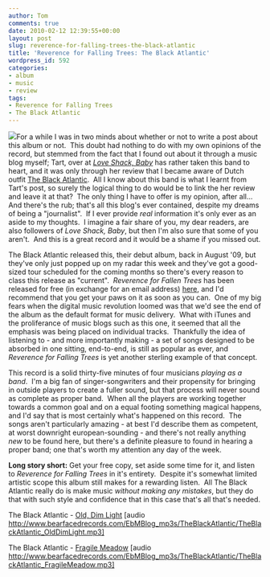 ```yaml
---
author: Tom
comments: true
date: 2010-02-12 12:39:55+00:00
layout: post
slug: reverence-for-falling-trees-the-black-atlantic
title: 'Reverence for Falling Trees: The Black Atlantic'
wordpress_id: 592
categories:
- album
- music
- review
tags:
- Reverence for Falling Trees
- The Black Atlantic
---
```


[![](http://eatenbymonsters.files.wordpress.com/2010/02/theblackatlantic.jpg?w=300)](http://eatenbymonsters.files.wordpress.com/2010/02/theblackatlantic.jpg)For a while I was in two minds about whether or not to write a post about this album or not.  This doubt had nothing to do with my own opinions of the record, but stemmed from the fact that I found out about it through a music blog myself; Tart, over at [_Love Shack, Baby_](http://www.loveshackbaby.net) has rather taken this band to heart, and it was only through her review that I became aware of Dutch outfit [The Black Atlantic](http://www.myspace.com/theblackatlantic).  All I know about this band is what I learnt from Tart's post, so surely the logical thing to do would be to link the her review and leave it at that?  The only thing I have to offer is my opinion, after all... And there's the rub; that's all this blog's ever contained, despite my dreams of being a "journalist".  If I ever provide _real_ information it's only ever as an aside to my thoughts.  I imagine a fair share of you, my dear readers, are also followers of _Love Shack, Baby_, but then I'm also sure that some of you aren't.  And this is a great record and it would be a shame if you missed out.

The Black Atlantic released this, their debut album, back in August '09, but they've only just popped up on my radar this week and they've got a good-sized tour scheduled for the coming months so there's every reason to class this release as "current".  _Reverence for Fallen Trees_ has been released for free (in exchange for an email address) [here](http://www.theblackatlantic.com/music.php), and I'd recommend that you get your paws on it as soon as you can.  One of my big fears when the digital music revolution loomed was that we'd see the end of the album as the default format for music delivery.  What with iTunes and the proliferance of music blogs such as this one, it seemed that all the emphasis was being placed on individual tracks.  Thankfully the idea of listening to - and more importantly making - a set of songs designed to be absorbed in one sitting, end-to-end, is still as popular as ever, and _Reverence for Falling Trees_ is yet another sterling example of that concept.

This record is a solid thirty-five minutes of four musicians _playing as a band_.  I'm a big fan of singer-songwriters and their propensity for bringing in outside players to create a fuller sound, but that process will never sound as complete as proper band.  When all the players are working together towards a common goal and on a equal footing something magical happens, and I'd say that is most certainly what's happened on this record.  The songs aren't particularly amazing - at best I'd describe them as competent, at worst downright european-sounding - and there's not really anything _new_ to be found here, but there's a definite pleasure to found in hearing a proper band; one that's worth my attention any day of the week.

**Long story short:** Get your free copy, set aside some time for it, and listen to _Reverence for Falling Trees_ in it's entirety.  Despite it's somewhat limited artistic scope this album still makes for a rewarding listen.  All The Black Atlantic really do is make music _without making any mistakes_, but they do that with such style and confidence that in this case that's all that's needed.

The Black Atlantic - [Old, Dim Light](http://www.bearfacedrecords.com/EbMBlog_mp3s/TheBlackAtlantic/TheBlackAtlantic_OldDimLight.mp3) [audio http://www.bearfacedrecords.com/EbMBlog_mp3s/TheBlackAtlantic/TheBlackAtlantic_OldDimLight.mp3]

The Black Atlantic - [Fragile Meadow](http://www.bearfacedrecords.com/EbMBlog_mp3s/TheBlackAtlantic/TheBlackAtlantic_FragileMeadow.mp3) [audio http://www.bearfacedrecords.com/EbMBlog_mp3s/TheBlackAtlantic/TheBlackAtlantic_FragileMeadow.mp3]
